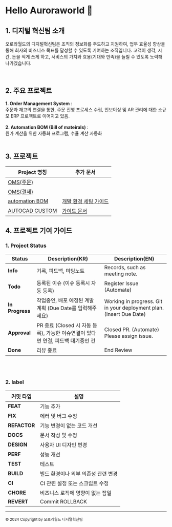 # Hello Auroraworld 👋
## 1. 디지털 혁신팀 소개
오로라월드의 디지털혁신팀은 조직의 정보화를 주도하고 지원하여, 업무 효율성 향상을 통해 회사의 비즈니스 목표를 달성할 수 있도록 기여하는 조직입니다. 
고객이 생각, 시간, 돈을 적게 쓰게 하고, 서비스의 가치와 효용(기대와 만족)을 늘릴 수 있도록 노력해 나가겠습니다. <br>

 <br>
   
## 2. 주요 프로젝트
**1. Order Management System** : <br>
주문과 재고의 연결을 통한, 주문 진행 프로세스 수립, 인보이싱 및 AR 관리에 대한 소규모 ERP 프로젝트로 이어지고 있음. <br><br>
**2. Automation BOM (Bill of mateirals)** : <br> 원가 계산을 위한 자동화 프로그램, 수율 계산 자동화 <br> <br>

## 3. 프로젝트

| Project 명칭 | 추가 문서 |
| ------------ | --------- |
| [OMS(주문)](https://github.com/Auroraworld-IT/goms) <br>| |
| [OMS(결제)](https://github.com/Auroraworld-IT/goms_invoice)| |
| [automation BOM](https://github.com/Auroraworld-IT/automation-bom) | [개발 환경 세팅 가이드](https://github.com/Auroraworld-IT/automation-bom/blob/main/README.md) |
| [AUTOCAD CUSTOM](https://github.com/Auroraworld-IT/autocad_design) | [가이드 문서](https://github.com/Auroraworld-IT/autocad_design/blob/main/README.md) |


## 4. 프로젝트 기여 가이드
### 1. Project Status  

| Status | Description(KR) | Description(EN) |
| -------- | ------- | ------- |
| **Info** | 기록, 피드백, 미팅노트 | Records, such as meeting note. |
| **Todo** | 등록된 이슈 (이슈 등록시 자동 등록) | Register Issue (Automate) |
| **In Progress** | 작업중인, 배포 예정된 계발 계획 (Due Date를 입력해주세요) | Working in progress. Git in your deployment plan. (Insert Due Date) |
| **Approval** | PR 종료 (Closed 시 자동 등록), 가능한 이슈연결이 있다면 연결, 피드백 대기중인 건 | Closed PR. (Automate) Please assign issue. |
| **Done** | 리뷰 종료 | End Review |

<br> <br>
### 2. label
| 커밋 타입  | 설명                                       |
|------------|--------------------------------------------|
| **FEAT**   | 기능 추가                                  |
| **FIX**    | 에러 및 버그 수정                          |
| **REFACTOR**| 기능 변경이 없는 코드 개선                |
| **DOCS**   | 문서 작성 및 수정                          |
| **DESIGN**  | 사용자 UI 디자인 변경                      |
| **PERF**   | 성능 개선                                  |
| **TEST**   | 테스트                                     |
| **BUILD**  | 빌드 환경이나 외부 의존성 관련 변경         |
| **CI**     | CI 관련 설정 또는 스크립트 수정             |
| **CHORE**  | 비즈니스 로직에 영향이 없는 잡일           |
| **REVERT** | Commit ROLLBACK                            |


---
<small>© 2024 Copyright by 오로라월드 디지털혁신팀</small>

<!--


**Here are some ideas to get you started:**

🙋‍♀️ A short introduction - what is your organization all about?
🌈 Contribution guidelines - how can the community get involved?
👩‍💻 Useful resources - where can the community find your docs? Is there anything else the community should know?
🍿 Fun facts - what does your team eat for breakfast?
🧙 Remember, you can do mighty things with the power of [Markdown](https://docs.github.com/github/writing-on-github/getting-started-with-writing-and-formatting-on-github/basic-writing-and-formatting-syntax)
-->
